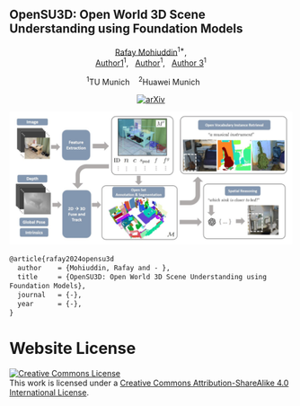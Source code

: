 
## OpenSU3D: Open World 3D Scene Understanding using Foundation Models


<div align="center">
<a href="https://rafaymhddn.github.io/">Rafay Mohiuddin</a><sup>1*</sup>,
<br />
<a href="https://rafayamhddn.github.io/">Author1</a><sup>1</sup>,&nbsp;&nbsp;&nbsp;<a href="https://people.inf.ethz.ch/pomarc/">Author</a><sup>1</sup>,&nbsp;&nbsp;&nbsp;<a href="https://rafayamhddn.github.io/">Author 3</a><sup>1</sup>


<sup>1</sup>TU Munich&nbsp;&nbsp;&nbsp;&nbsp;<sup>2</sup>Huawei Munich&nbsp;&nbsp;&nbsp;&nbsp;&nbsp;&nbsp;&nbsp;<br /><!--sup>*</sup>correspounding author<sup>*</sup-->

<a href="https://rafayamhddn.github.io/"><img alt="arXiv" src="https://img.shields.io/badge/arXiv-badge"></a>



![teaser](static/images/approch/intro.png)

</div>


```
@article{rafay2024opensu3d
  author    = {Mohiuddin, Rafay and - },
  title     = {OpenSU3D: Open World 3D Scene Understanding using Foundation Models},
  journal   = {-},
  year      = {-},
}
```

# Website License
<a rel="license" href="http://creativecommons.org/licenses/by-sa/4.0/"><img alt="Creative Commons License" style="border-width:0" src="https://i.creativecommons.org/l/by-sa/4.0/88x31.png" /></a><br />This work is licensed under a <a rel="license" href="http://creativecommons.org/licenses/by-sa/4.0/">Creative Commons Attribution-ShareAlike 4.0 International License</a>.
